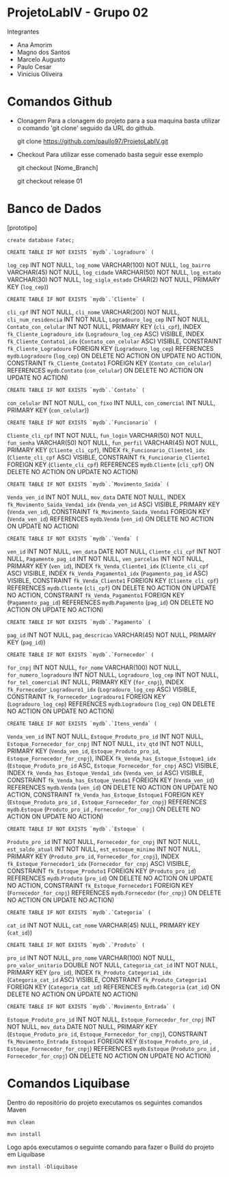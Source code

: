 # ProjetoLabIV - Grupo 02

Integrantes 
  
* Ana Amorim  
* Magno dos Santos  
* Marcelo Augusto  
* Paulo Cesar
* Vinicius Oliveira  

# Comandos Github

* Clonagem 
  Para a clonagem do projeto para a sua maquina basta utilizar o comando 'git clone' seguido da URL do github. 
  
    git clone https://github.com/paullo97/ProjetoLabIV.git

* Checkout
  Para utilizar esse comenado basta seguir esse exemplo 
  
    git checkout [Nome_Branch]
    
    git checkout release 01
    
# Banco de Dados
  [prototipo] 
  
    create database Fatec; 
    
    CREATE TABLE IF NOT EXISTS `mydb`.`Logradouro` (
  `log_cep` INT NOT NULL,
  `log_nome` VARCHAR(100) NOT NULL,
  `log_bairro` VARCHAR(45) NOT NULL,
  `log_cidade` VARCHAR(50) NOT NULL,
  `log_estado` VARCHAR(30) NOT NULL,
  `log_sigla_estado` CHAR(2) NOT NULL,
   PRIMARY KEY (`log_cep`))

    CREATE TABLE IF NOT EXISTS `mydb`.`Cliente` (
  `cli_cpf` INT NOT NULL,
  `cli_nome` VARCHAR(200) NOT NULL,
  `cli_num_residencia` INT NOT NULL,
  `Logradouro_log_cep` INT NOT NULL,
  `Contato_con_celular` INT NOT NULL,
   PRIMARY KEY (`cli_cpf`),
  INDEX `fk_Cliente_Logradouro_idx` (`Logradouro_log_cep` ASC) VISIBLE,
  INDEX `fk_Cliente_Contato1_idx` (`Contato_con_celular` ASC) VISIBLE,
  CONSTRAINT `fk_Cliente_Logradouro`
    FOREIGN KEY (`Logradouro_log_cep`)
    REFERENCES `mydb`.`Logradouro` (`log_cep`)
    ON DELETE NO ACTION
    ON UPDATE NO ACTION,
  CONSTRAINT `fk_Cliente_Contato1`
    FOREIGN KEY (`Contato_con_celular`)
    REFERENCES `mydb`.`Contato` (`con_celular`)
    ON DELETE NO ACTION
    ON UPDATE NO ACTION)

    CREATE TABLE IF NOT EXISTS `mydb`.`Contato` (
  `con_celular` INT NOT NULL,
  `con_fixo` INT NULL,
  `con_comercial` INT NULL,
  PRIMARY KEY (`con_celular`))

    CREATE TABLE IF NOT EXISTS `mydb`.`Funcionario` (
  `Cliente_cli_cpf` INT NOT NULL,
  `fun_login` VARCHAR(50) NOT NULL,
  `fun_senha` VARCHAR(50) NOT NULL,
  `fun_perfil` VARCHAR(45) NOT NULL,
  PRIMARY KEY (`Cliente_cli_cpf`),
  INDEX `fk_Funcionario_Cliente1_idx` (`Cliente_cli_cpf` ASC) VISIBLE,
  CONSTRAINT `fk_Funcionario_Cliente1`
    FOREIGN KEY (`Cliente_cli_cpf`)
    REFERENCES `mydb`.`Cliente` (`cli_cpf`)
    ON DELETE NO ACTION
    ON UPDATE NO ACTION)

    CREATE TABLE IF NOT EXISTS `mydb`.`Movimento_Saida` (
  `Venda_ven_id` INT NOT NULL,
  `mov_data` DATE NOT NULL,
  INDEX `fk_Movimento_Saida_Venda1_idx` (`Venda_ven_id` ASC) VISIBLE,
  PRIMARY KEY (`Venda_ven_id`),
  CONSTRAINT `fk_Movimento_Saida_Venda1`
    FOREIGN KEY (`Venda_ven_id`)
    REFERENCES `mydb`.`Venda` (`ven_id`)
    ON DELETE NO ACTION
    ON UPDATE NO ACTION)

    CREATE TABLE IF NOT EXISTS `mydb`.`Venda` (
  `ven_id` INT NOT NULL,
  `ven_data` DATE NOT NULL,
  `Cliente_cli_cpf` INT NOT NULL,
  `Pagamento_pag_id` INT NOT NULL,
  `ven_parcelas` INT NOT NULL,
  PRIMARY KEY (`ven_id`),
  INDEX `fk_Venda_Cliente1_idx` (`Cliente_cli_cpf` ASC) VISIBLE,
  INDEX `fk_Venda_Pagamento1_idx` (`Pagamento_pag_id` ASC) VISIBLE,
  CONSTRAINT `fk_Venda_Cliente1`
    FOREIGN KEY (`Cliente_cli_cpf`)
    REFERENCES `mydb`.`Cliente` (`cli_cpf`)
    ON DELETE NO ACTION
    ON UPDATE NO ACTION,
  CONSTRAINT `fk_Venda_Pagamento1`
    FOREIGN KEY (`Pagamento_pag_id`)
    REFERENCES `mydb`.`Pagamento` (`pag_id`)
    ON DELETE NO ACTION
    ON UPDATE NO ACTION)

    CREATE TABLE IF NOT EXISTS `mydb`.`Pagamento` (
  `pag_id` INT NOT NULL,
  `pag_descricao` VARCHAR(45) NOT NULL,
  PRIMARY KEY (`pag_id`))

    CREATE TABLE IF NOT EXISTS `mydb`.`Fornecedor` (
  `for_cnpj` INT NOT NULL,
  `for_nome` VARCHAR(100) NOT NULL,
  `for_numero_logradouro` INT NOT NULL,
  `Logradouro_log_cep` INT NOT NULL,
  `for_tel_comercial` INT NULL,
  PRIMARY KEY (`for_cnpj`),
  INDEX `fk_Fornecedor_Logradouro1_idx` (`Logradouro_log_cep` ASC) VISIBLE,
  CONSTRAINT `fk_Fornecedor_Logradouro1`
    FOREIGN KEY (`Logradouro_log_cep`)
    REFERENCES `mydb`.`Logradouro` (`log_cep`)
    ON DELETE NO ACTION
    ON UPDATE NO ACTION)

    CREATE TABLE IF NOT EXISTS `mydb`.`Itens_venda` (
  `Venda_ven_id` INT NOT NULL,
  `Estoque_Produto_pro_id` INT NOT NULL,
  `Estoque_Fornecedor_for_cnpj` INT NOT NULL,
  `itv_qtd` INT NOT NULL,
  PRIMARY KEY (`Venda_ven_id`, `Estoque_Produto_pro_id`, `Estoque_Fornecedor_for_cnpj`),
  INDEX `fk_Venda_has_Estoque_Estoque1_idx` (`Estoque_Produto_pro_id` ASC, `Estoque_Fornecedor_for_cnpj` ASC) VISIBLE,
  INDEX `fk_Venda_has_Estoque_Venda1_idx` (`Venda_ven_id` ASC) VISIBLE,
  CONSTRAINT `fk_Venda_has_Estoque_Venda1`
    FOREIGN KEY (`Venda_ven_id`)
    REFERENCES `mydb`.`Venda` (`ven_id`)
    ON DELETE NO ACTION
    ON UPDATE NO ACTION,
  CONSTRAINT `fk_Venda_has_Estoque_Estoque1`
    FOREIGN KEY (`Estoque_Produto_pro_id` , `Estoque_Fornecedor_for_cnpj`)
    REFERENCES `mydb`.`Estoque` (`Produto_pro_id` , `Fornecedor_for_cnpj`)
    ON DELETE NO ACTION
    ON UPDATE NO ACTION)

    CREATE TABLE IF NOT EXISTS `mydb`.`Estoque` (
  `Produto_pro_id` INT NOT NULL,
  `Fornecedor_for_cnpj` INT NOT NULL,
  `est_saldo_atual` INT NOT NULL,
  `est_estoque_minimo` INT NOT NULL,
  PRIMARY KEY (`Produto_pro_id`, `Fornecedor_for_cnpj`),
  INDEX `fk_Estoque_Fornecedor1_idx` (`Fornecedor_for_cnpj` ASC) VISIBLE,
  CONSTRAINT `fk_Estoque_Produto1`
    FOREIGN KEY (`Produto_pro_id`)
    REFERENCES `mydb`.`Produto` (`pro_id`)
    ON DELETE NO ACTION
    ON UPDATE NO ACTION,
  CONSTRAINT `fk_Estoque_Fornecedor1`
    FOREIGN KEY (`Fornecedor_for_cnpj`)
    REFERENCES `mydb`.`Fornecedor` (`for_cnpj`)
    ON DELETE NO ACTION
    ON UPDATE NO ACTION)

    CREATE TABLE IF NOT EXISTS `mydb`.`Categoria` (
  `cat_id` INT NOT NULL,
  `cat_nome` VARCHAR(45) NULL,
  PRIMARY KEY (`cat_id`))

    CREATE TABLE IF NOT EXISTS `mydb`.`Produto` (
  `pro_id` INT NOT NULL,
  `pro_nome` VARCHAR(100) NOT NULL,
  `pro_valor_unitario` DOUBLE NOT NULL,
  `Categoria_cat_id` INT NOT NULL,
  PRIMARY KEY (`pro_id`),
  INDEX `fk_Produto_Categoria1_idx` (`Categoria_cat_id` ASC) VISIBLE,
  CONSTRAINT `fk_Produto_Categoria1`
    FOREIGN KEY (`Categoria_cat_id`)
    REFERENCES `mydb`.`Categoria` (`cat_id`)
    ON DELETE NO ACTION
    ON UPDATE NO ACTION)

    CREATE TABLE IF NOT EXISTS `mydb`.`Movimento_Entrada` (
  `Estoque_Produto_pro_id` INT NOT NULL,
  `Estoque_Fornecedor_for_cnpj` INT NOT NULL,
  `mov_data` DATE NOT NULL,
  PRIMARY KEY (`Estoque_Produto_pro_id`, `Estoque_Fornecedor_for_cnpj`),
  CONSTRAINT `fk_Movimento_Entrada_Estoque1`
    FOREIGN KEY (`Estoque_Produto_pro_id` , `Estoque_Fornecedor_for_cnpj`)
    REFERENCES `mydb`.`Estoque` (`Produto_pro_id` , `Fornecedor_for_cnpj`)
    ON DELETE NO ACTION
    ON UPDATE NO ACTION)

# Comandos Liquibase

  Dentro do repositório do projeto executamos os seguintes comandos Maven
  
    mvn clean 
    
    mvn install
    
  Logo após executamos o seguinte comando para fazer o Build do projeto em Liquibase 
  
    mvn install -Dliquibase
